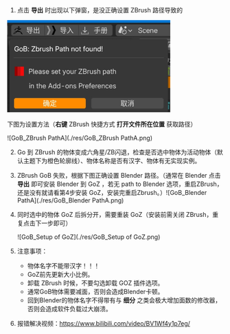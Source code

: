 
1. 点击 **导出** 时出现以下弹窗，是没正确设置 ZBrush 路径导致的

<img src="./res/GoB_ZBrush PathQ.png" alt="GoB_ZBrush PathQ" style="zoom: 67%;" />

下图为设置方法（**右键** ZBrush 快捷方式 **打开文件所在位置** 获取路径）

   ![GoB_ZBrush PathA](./res/GoB_ZBrush PathA.png)

2. Go 到 ZBrush 的物体变成六角星/ZB闪退，检查是否选中物体为活动物体（默认主题下为橙色轮廓线）、物体名称是否有汉字、物体有无实现实例。

3. ZBrush GoB 失败，根据下图正确设置 Blender 路径。（通常在 Blender 点击 **导出** 即可安装 Blender 到 GoZ ，若无 path to Blender 选项，重启ZBrush，还是没有就请看第4步安装 GoZ，安装完重启Zbrush。）![GoB_Blender PathA](./res/GoB_Blender PathA.png)

4. 同时选中的物体 GoZ 后拆分开，需要重装 GoZ（安装前需关闭 ZBrush，重复点击下一步即可）

   ![GoB_Setup of GoZ](./res/GoB_Setup of GoZ.png)

5. 注意事项：

   - 物体名字不能带汉字！！！
   - GoZ前先更新大小比例。
   - 卸载 ZBrush 时候，不要勾选卸载 GOZ 插件选项。
   - 通常GoB物体需要减面，否则会造成Blender卡顿。
   - 回到Blender的物体名字不得带有与 **细分** 之类会极大增加面数的修改器，否则会造成软件负载过大崩溃。

6. 报错解决视频：https://www.bilibili.com/video/BV1Wf4y1p7eg/
